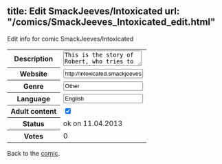 title: Edit SmackJeeves/Intoxicated
url: "/comics/SmackJeeves_Intoxicated_edit.html"
---
Edit info for comic SmackJeeves/Intoxicated

<form name="comic" action="http://gaepostmail.appengine.com/comic" name="post">
<table class="comicinfo">
<tr>
<th>Description</th><td><textarea name="description">This is the story of Robert, who tries to manage his relationships in his life of drug abuse, break up's and strong emotions. Contains drugs, sex and profanity. Approximately rated: 15</textarea></td>
</tr>
<tr>
<th>Website</th><td><input type="text" name="url" value="http://intoxicated.smackjeeves.com/comics/"/></td>
</tr>
<tr>
<th>Genre</th><td><input type="text" name="genre" value="Other"/></td>
</tr>
<tr>
<th>Language</th><td><input type="text" name="language" value="English"/></td>
</tr>
<tr>
<th>Adult content</th><td><input type="checkbox" name="adult" value="adult" checked="checked"/></td>
</tr>
<tr>
<th>Status</th><td>ok on 11.04.2013</td>
</tr>
<tr>
<th>Votes</th><td>0</div></td>
</tr>
</table>
</form>

Back to the [comic](/comics/SmackJeeves_Intoxicated.html).
